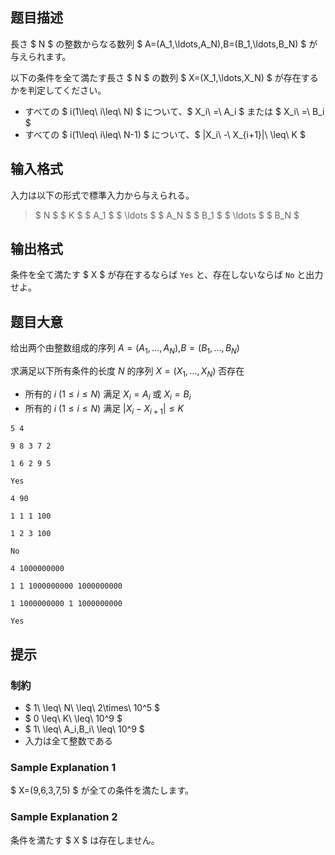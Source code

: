 ## 题目描述
[problemUrl]: https://atcoder.jp/contests/abc245/tasks/abc245_c

長さ $ N $ の整数からなる数列 $ A=(A_1,\ldots,A_N),B=(B_1,\ldots,B_N) $ が与えられます。

以下の条件を全て満たす長さ $ N $ の数列 $ X=(X_1,\ldots,X_N) $ が存在するかを判定してください。

- すべての $ i(1\leq\ i\leq\ N) $ について、$ X_i\ =\ A_i $ または $ X_i\ =\ B_i $
- すべての $ i(1\leq\ i\leq\ N-1) $ について、$ |X_i\ -\ X_{i+1}|\ \leq\ K $

## 输入格式
入力は以下の形式で標準入力から与えられる。

> $ N $ $ K $ $ A_1 $ $ \ldots $ $ A_N $ $ B_1 $ $ \ldots $ $ B_N $

## 输出格式
条件を全て満たす $ X $ が存在するならば `Yes` と、存在しないならば `No` と出力せよ。

## 题目大意
给出两个由整数组成的序列 $A = (A_1,\ldots, A_N)$,$B = (B_1,\ldots, B_N)$

求满足以下所有条件的长度 $N$ 的序列 $X=(X_1,\ldots,X_N)$ 否存在
- 所有的 $i$ $(1≤i≤N)$ 满足 $X_i = A_i$ 或 $X_i = B_i$
- 所有的 $i$ $(1≤i≤N)$ 满足 $|X_i - X_{i+1}|≤ K$

```input1
5 4
9 8 3 7 2
1 6 2 9 5
```

```output1
Yes
```

```input2
4 90
1 1 1 100
1 2 3 100
```

```output2
No
```

```input3
4 1000000000
1 1 1000000000 1000000000
1 1000000000 1 1000000000
```

```output3
Yes
```

## 提示
### 制約

- $ 1\ \leq\ N\ \leq\ 2\times\ 10^5 $
- $ 0 \leq\ K\ \leq\ 10^9 $
- $ 1\ \leq\ A_i,B_i\ \leq\ 10^9 $
- 入力は全て整数である

### Sample Explanation 1

$ X=(9,6,3,7,5) $ が全ての条件を満たします。

### Sample Explanation 2

条件を満たす $ X $ は存在しません。

